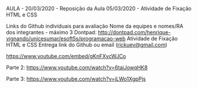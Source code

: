 AULA - 20/03/2020 - Reposição da Aula 05/03/2020 - Atividade de Fixação HTML e CSS

​Links do Github individuais para avaliação
Nome da equipes e nomes/RA dos integrantes - máximo 3
Dontpad: http://dontpad.com/henrique-vignando/unicesumar/esoft5s/programacao-web
Atividade de Fixação HTML e CSS
Entrega link do Github ou email (rickuev@gmail.com)

https://www.youtube.com/embed/gKnFXvcWJCo

Parte 2: https://www.youtube.com/watch?v=6taiJowqHK8

Parte 3: https://www.youtube.com/watch?v=jLWo1XgpPjs